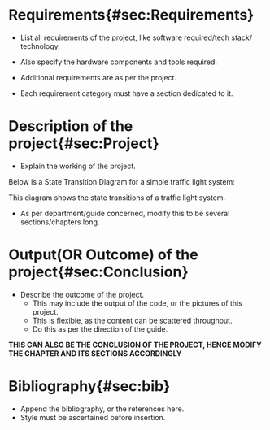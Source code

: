 #   Requirements{#sec:Requirements}

-   List all requirements of the project, like software required/tech stack/
    technology.
-   Also specify the hardware components and tools required.
-   Additional requirements are as per the project.

-   Each requirement category must have a section dedicated to it.

#   Description of the project{#sec:Project}

-   Explain the working of the project.

Below is a State Transition Diagram for a simple traffic light system:

<!-- $$ -->
<!-- \begin{tikzpicture}[shorten >=1pt, node distance=2.5cm, on grid, auto] -->
<!--     \node[state, initial] (A)   {Red};  -->
<!--     \node[state] (B) [right=of A] {Green};  -->
<!--     \node[state] (C) [below=of B] {Yellow};  -->
<!--      -->
<!--     \path[->]  -->
<!--     (A) edge node {timeout} (B) -->
<!--     (B) edge node {timeout} (C) -->
<!--     (C) edge node {timeout} (A); -->
<!-- \end{tikzpicture} -->
<!-- $$ -->

This diagram shows the state transitions of a traffic light system.

-   As per department/guide concerned, modify this to be several sections/chapters long.

#   Output(OR Outcome) of the project{#sec:Conclusion}

-   Describe the outcome of the project.
    -   This may include the output of the code, or the pictures of this project.
    -   This is flexible, as the content can be scattered throughout.
    -   Do this as per the direction of the guide.

**THIS CAN ALSO BE THE CONCLUSION OF THE PROJECT, HENCE MODIFY THE CHAPTER AND ITS SECTIONS ACCORDINGLY**

#   Bibliography{#sec:bib}

-   Append the bibliography, or the references here.
-   Style must be ascertained before insertion.


